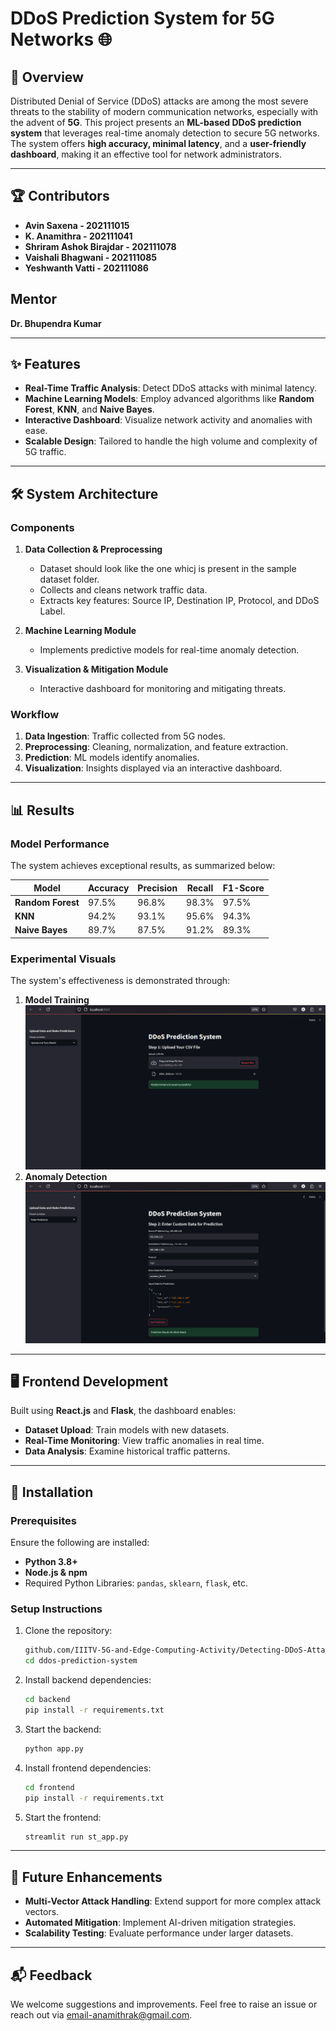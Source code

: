 
# DDoS Prediction System for 5G Networks 🌐

## 🚀 Overview  
Distributed Denial of Service (DDoS) attacks are among the most severe threats to the stability of modern communication networks, especially with the advent of **5G**. This project presents an **ML-based DDoS prediction system** that leverages real-time anomaly detection to secure 5G networks. The system offers **high accuracy, minimal latency**, and a **user-friendly dashboard**, making it an effective tool for network administrators.

---

## 🏆 Contributors   
- **Avin Saxena - 202111015**
- **K. Anamithra - 202111041** 
- **Shriram Ashok Birajdar - 202111078**  
- **Vaishali Bhagwani - 202111085**  
- **Yeshwanth Vatti - 202111086**

## Mentor
**Dr. Bhupendra Kumar**

---

## ✨ Features  
- **Real-Time Traffic Analysis**: Detect DDoS attacks with minimal latency.  
- **Machine Learning Models**: Employ advanced algorithms like **Random Forest**, **KNN**, and **Naive Bayes**.  
- **Interactive Dashboard**: Visualize network activity and anomalies with ease.  
- **Scalable Design**: Tailored to handle the high volume and complexity of 5G traffic.

---

## 🛠 System Architecture  
### Components  
1. **Data Collection & Preprocessing**
   - Dataset should look like the one whicj is present in the sample dataset folder.
   - Collects and cleans network traffic data.  
   - Extracts key features: Source IP, Destination IP, Protocol, and DDoS Label.

3. **Machine Learning Module**  
   - Implements predictive models for real-time anomaly detection.

4. **Visualization & Mitigation Module**  
   - Interactive dashboard for monitoring and mitigating threats.

### Workflow  
1. **Data Ingestion**: Traffic collected from 5G nodes.  
2. **Preprocessing**: Cleaning, normalization, and feature extraction.  
3. **Prediction**: ML models identify anomalies.  
4. **Visualization**: Insights displayed via an interactive dashboard.

---

## 📊 Results  
### Model Performance  
The system achieves exceptional results, as summarized below:

| Model          | Accuracy | Precision | Recall | F1-Score |
|----------------|----------|-----------|--------|----------|
| **Random Forest** | 97.5%    | 96.8%     | 98.3%  | 97.5%    |
| **KNN**          | 94.2%    | 93.1%     | 95.6%  | 94.3%    |
| **Naive Bayes**   | 89.7%    | 87.5%     | 91.2%  | 89.3%    |

### Experimental Visuals  
The system's effectiveness is demonstrated through:  
1. **Model Training**  
   ![Model Training](Images/train.png)  
2. **Anomaly Detection**  
   ![Anomaly Detection](Images/predict.png)

---

## 🖥 Frontend Development  
Built using **React.js** and **Flask**, the dashboard enables:  
- **Dataset Upload**: Train models with new datasets.  
- **Real-Time Monitoring**: View traffic anomalies in real time.  
- **Data Analysis**: Examine historical traffic patterns.  

---

## 🔧 Installation  
### Prerequisites  
Ensure the following are installed:  
- **Python 3.8+**  
- **Node.js & npm**  
- Required Python Libraries: `pandas`, `sklearn`, `flask`, etc.  

### Setup Instructions  
1. Clone the repository:  
   ```bash
   github.com/IIITV-5G-and-Edge-Computing-Activity/Detecting-DDoS-Attacks.git
   cd ddos-prediction-system
   ```  
2. Install backend dependencies:  
   ```bash
   cd backend
   pip install -r requirements.txt
   ```  
3. Start the backend:  
   ```bash
   python app.py
   ```  
4. Install frontend dependencies:  
   ```bash
   cd frontend
   pip install -r requirements.txt
   ```  
5. Start the frontend:  
   ```bash
   streamlit run st_app.py
   ```

---

## 🔮 Future Enhancements  
- **Multi-Vector Attack Handling**: Extend support for more complex attack vectors.  
- **Automated Mitigation**: Implement AI-driven mitigation strategies.  
- **Scalability Testing**: Evaluate performance under larger datasets.

---






## 📬 Feedback  
We welcome suggestions and improvements. Feel free to raise an issue or reach out via email-anamithrak@gmail.com.  
